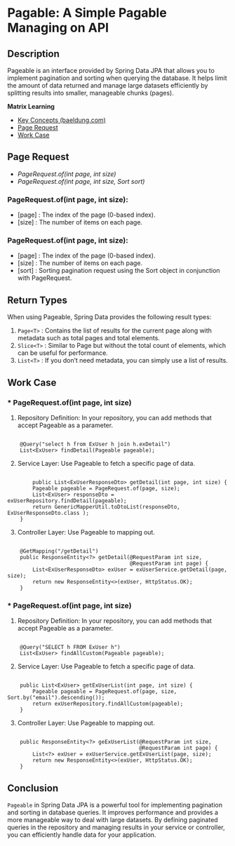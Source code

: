# Pagable: A Simple Pagable Managing on API

## Description
Pageable is an interface provided by Spring Data JPA that allows you to implement pagination and sorting when querying the database. It helps limit the amount of data returned and manage large datasets efficiently by splitting results into smaller, manageable chunks (pages).

**Matrix Learning**
- [Key Concepts (baeldung.com)](https://www.baeldung.com/spring-data-jpa-pagination-sorting)
- [Page Request](#1)
- [Work Case](#2)

## Page Request
- *PageRequest.of(int page, int size)*
- *PageRequest.of(int page, int size, Sort sort)*

### PageRequest.of(int page, int size):
- [page] : The index of the page (0-based index).
- [size] : The number of items on each page.

### PageRequest.of(int page, int size):
- [page] : The index of the page (0-based index).
- [size] : The number of items on each page.
- [sort] : Sorting pagination request using the Sort object in conjunction with PageRequest.

## Return Types
When using Pageable, Spring Data provides the following result types:
1. `Page<T>` : Contains the list of results for the current page along with metadata such as total pages and total elements.
2. `Slice<T>` : Similar to Page<T> but without the total count of elements, which can be useful for performance.
3. `List<T>` : If you don’t need metadata, you can simply use a list of results.

## Work Case
### * **PageRequest.of(int page, int size)**
1. Repository Definition: In your repository, you can add methods that accept Pageable as a parameter.
``` example

    @Query("select h from ExUser h join h.exDetail")
    List<ExUser> findDetail(Pageable pageable);

```
2. Service Layer: Use Pageable to fetch a specific page of data.
```

        public List<ExUserResponseDto> getDetail(int page, int size) {
        Pageable pageable = PageRequest.of(page, size);
        List<ExUser> responseDto = exUserRepository.findDetail(pageable);
        return GenericMapperUtil.toDtoList(responseDto, ExUserResponseDto.class );
    }

```

3. Controller Layer: Use Pageable to mapping out.
```

    @GetMapping("/getDetail")
    public ResponseEntity<?> getDetail(@RequestParam int size,
                                       @RequestParam int page) {
        List<ExUserResponseDto> exUser = exUserService.getDetail(page, size);
        return new ResponseEntity<>(exUser, HttpStatus.OK);
    }

```
### * **PageRequest.of(int page, int size)**
1. Repository Definition: In your repository, you can add methods that accept Pageable as a parameter.
``` example

    @Query("SELECT h FROM ExUser h")
    List<ExUser> findAllCustom(Pageable pageable);

```
2. Service Layer: Use Pageable to fetch a specific page of data.
```

    public List<ExUser> getExUserList(int page, int size) {
        Pageable pageable = PageRequest.of(page, size, Sort.by("email").descending());
        return exUserRepository.findAllCustom(pageable);
    }

```

3. Controller Layer: Use Pageable to mapping out.
```

    public ResponseEntity<?> geExUserList(@RequestParam int size,
                                          @RequestParam int page) {
        List<?> exUser = exUserService.getExUserList(page, size);
        return new ResponseEntity<>(exUser, HttpStatus.OK);
    }

```

## Conclusion
`Pageable` in Spring Data JPA is a powerful tool for implementing pagination and sorting in database queries. It improves performance and provides a more manageable way to deal with large datasets. By defining paginated queries in the repository and managing results in your service or controller, you can efficiently handle data for your application.


